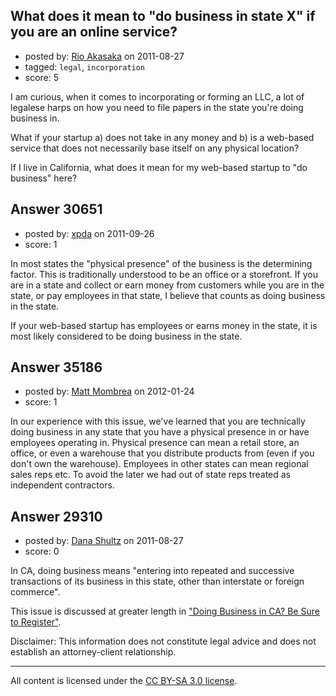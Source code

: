 ## What does it mean to "do business in state X" if you are an online service?

- posted by: [Rio Akasaka](https://stackexchange.com/users/-1/12978-rio-akasaka) on 2011-08-27
- tagged: `legal`, `incorporation`
- score: 5

I am curious, when it comes to incorporating or forming an LLC, a lot of legalese harps on how you need to file papers in the state you're doing business in.

What if your startup
 a) does not take in any money and 
 b) is a web-based service that does not necessarily base itself on any physical location? 

If I live in California, what does it mean for my web-based startup to "do business" here? 


## Answer 30651

- posted by: [xpda](https://stackexchange.com/users/-1/13101-xpda) on 2011-09-26
- score: 1

In most states the "physical presence" of the business is the determining factor. This is traditionally understood to be an office or a storefront. If you are in a state and collect or earn money from customers while you are in the state, or pay employees in that state, I believe that counts as doing business in the state.

If your web-based startup has employees or earns money in the state, it is most likely considered to be doing business in the state.


## Answer 35186

- posted by: [Matt Mombrea](https://stackexchange.com/users/-1/15934-matt-mombrea) on 2012-01-24
- score: 1

In our experience with this issue, we've learned that you are technically doing business in any state that you have a physical presence in or have employees operating in. Physical presence can mean a retail store, an office, or even a warehouse that you distribute products from (even if you don't own the warehouse). Employees in other states can mean regional sales reps etc. To avoid the later we had out of state reps treated as independent contractors. 


## Answer 29310

- posted by: [Dana Shultz](https://stackexchange.com/users/-1/1841-dana-shultz) on 2011-08-27
- score: 0

<p>In CA, doing business means "entering into repeated and successive transactions of its business in this state, other than interstate or foreign commerce".</p>

<p>This issue is discussed at greater length in <a href="http://danashultz.com/blog/2010/05/24/doing-business-in-ca-be-sure-to-register/" rel="nofollow">"Doing Business in CA? Be Sure to Register"</a>.</p>

<p>Disclaimer: This information does not constitute legal advice and does not establish an attorney-client relationship.</p>




---

All content is licensed under the [CC BY-SA 3.0 license](https://creativecommons.org/licenses/by-sa/3.0/).
